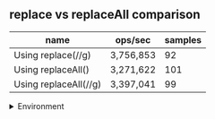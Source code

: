 ## replace vs replaceAll comparison

|name|ops/sec|samples|
|-|-|-|
|Using replace(//g)|3,756,853|92|
|Using replaceAll()|3,271,622|101|
|Using replaceAll(//g)|3,397,041|99|


<details>
<summary>Environment</summary>

* __Machine:__ linux x64 | 4 vCPUs | 7.6GB Mem
* __Run:__ Tue Nov 07 2023 22:37:26 GMT+0000 (Coordinated Universal Time)
</details>

<!--
{"environment":{"platform":"linux","arch":"x64","cpus":4,"totalMemory":7.6085662841796875},"benchmarks":[{"name":"Using replace(//g)","opsSec":3756853.1781513263,"samples":5},{"name":"Using replaceAll()","opsSec":3271622.2305677487,"samples":5},{"name":"Using replaceAll(//g)","opsSec":3397040.7585431216,"samples":5}]}-->
